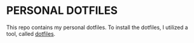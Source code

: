 PERSONAL DOTFILES
=================

This repo contains my personal dotfiles. To install the dotfiles, I utilized a
tool, called [dotfiles](https://pypi.python.org/pypi/dotfiles#configuration).
